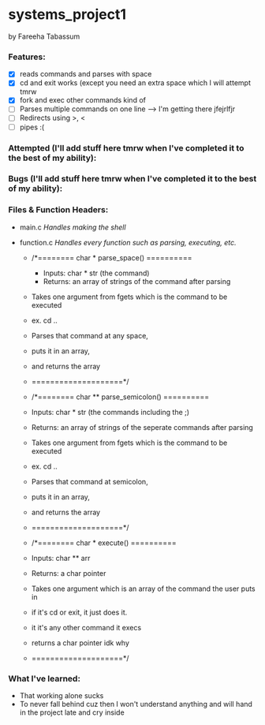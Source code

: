 # systems_project1
by Fareeha Tabassum

### Features:
- [x] reads commands and parses with space
- [x] cd and exit works (except you need an extra space which I will attempt tmrw
- [x] fork and exec other commands kind of
- [ ] Parses multiple commands on one line --> I'm getting there jfejrlfjr
- [ ] Redirects using >, <
- [ ] pipes :(	
### Attempted (I'll add stuff here tmrw when I've completed it to the best of my ability):
	
### Bugs (I'll add stuff here tmrw when I've completed it to the best of my ability):
	
### Files & Function Headers:
* main.c *Handles making the shell*
	
* function.c *Handles every function such as parsing, executing, etc.*
	* /*======== char * parse_space() ==========
		* Inputs: char * str (the command)
		* Returns: an array of strings of the command after parsing 

	* Takes one argument from fgets which is the command to be executed
	* ex. cd ..
	* Parses that command at any space, 
	* puts it in an array,
	* and returns the array
	* ====================*/

	* /*======== char ** parse_semicolon() ==========
	* Inputs:  char * str (the commands including the ;)
	* Returns: an array of strings of the seperate commands after parsing 

	* Takes one argument from fgets which is the command to be executed
	* ex. cd ..
	* Parses that command at semicolon, 
	* puts it in an array,
	* and returns the array
	* ====================*/

	* /*======== char * execute() ==========
	* Inputs:  char ** arr
	* Returns: a char pointer

	* Takes one argument which is an array of the command the user puts in
	* if it's cd or exit, it just does it.
	* it it's any other command it execs
	* returns a char pointer idk why
	* ====================*/

### What I've learned:
  * That working alone sucks
  * To never fall behind cuz then I won't understand anything and will hand in the project late and cry inside
